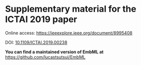# Supplementary material for the ICTAI 2019 paper

Online access: <https://ieeexplore.ieee.org/document/8995408>

DOI: [10.1109/ICTAI.2019.00238](https://doi.org/10.1109/ICTAI.2019.00238)

**You can find a maintained version of EmbML at** <https://github.com/lucastsutsui/EmbML>
